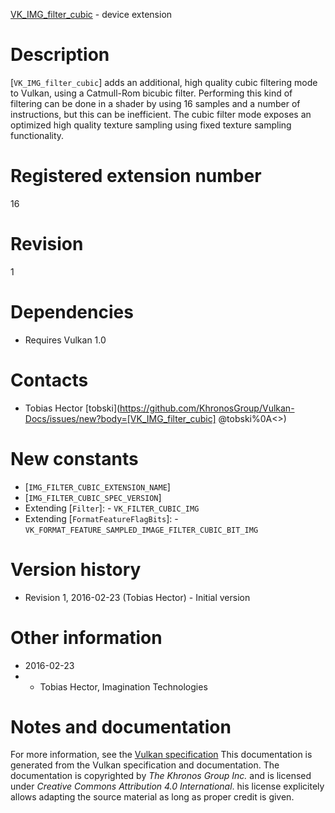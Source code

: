 [VK_IMG_filter_cubic](https://www.khronos.org/registry/vulkan/specs/1.3-extensions/man/html/VK_IMG_filter_cubic.html) - device extension

# Description
[`VK_IMG_filter_cubic`] adds an additional, high quality cubic filtering mode
to Vulkan, using a Catmull-Rom bicubic filter.
Performing this kind of filtering can be done in a shader by using 16
samples and a number of instructions, but this can be inefficient.
The cubic filter mode exposes an optimized high quality texture sampling
using fixed texture sampling functionality.

# Registered extension number
16

# Revision
1

# Dependencies
- Requires Vulkan 1.0

# Contacts
- Tobias Hector [tobski](https://github.com/KhronosGroup/Vulkan-Docs/issues/new?body=[VK_IMG_filter_cubic] @tobski%0A<<Here describe the issue or question you have about the VK_IMG_filter_cubic extension>>)

# New constants
- [`IMG_FILTER_CUBIC_EXTENSION_NAME`]
- [`IMG_FILTER_CUBIC_SPEC_VERSION`]
- Extending [`Filter`]:  - `VK_FILTER_CUBIC_IMG` 
- Extending [`FormatFeatureFlagBits`]:  - `VK_FORMAT_FEATURE_SAMPLED_IMAGE_FILTER_CUBIC_BIT_IMG`

# Version history
- Revision 1, 2016-02-23 (Tobias Hector)  - Initial version

# Other information
* 2016-02-23
*   - Tobias Hector, Imagination Technologies
# Notes and documentation
For more information, see the [Vulkan specification](https://www.khronos.org/registry/vulkan/specs/1.3-extensions/html/vkspec.html)
This documentation is generated from the Vulkan specification and documentation.
The documentation is copyrighted by *The Khronos Group Inc.* and is licensed under *Creative Commons Attribution 4.0 International*.
his license explicitely allows adapting the source material as long as proper credit is given.
        